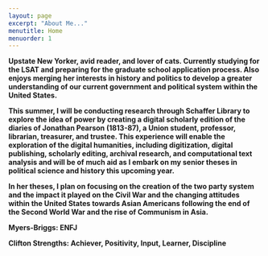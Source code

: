 ```yaml
---
layout: page
excerpt: "About Me..."
menutitle: Home
menuorder: 1
---
```


<b>Upstate New Yorker, avid reader, and lover of cats.  Currently studying for the LSAT and preparing for the graduate school application process.  Also enjoys merging her interests in history and politics to develop a greater understanding of our current government and political system within the United States.<b>

This summer, I will be conducting research through Schaffer Library to explore the idea of power by creating a digital scholarly edition of the diaries of Jonathan Pearson (1813-87), a Union student, professor, librarian, treasurer, and trustee.  This experience will enable the exploration of the digital humanities, including digitization, digital publishing, scholarly editing, archival research, and computational text analysis and will be of much aid as I embark on my senior theses in political science and history this upcoming year.
  
In her theses, I plan on focusing on the creation of the two party system and the impact it played on the Civil War and the changing attitudes within the United States towards Asian Americans following the end of the Second World War and the rise of Communism in Asia.

Myers-Briggs: ENFJ

  Clifton Strengths: Achiever, Positivity, Input, Learner, Discipline 
